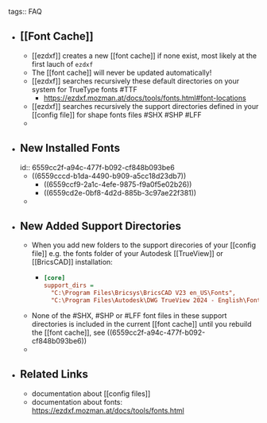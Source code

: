 tags:: FAQ

- ## [[Font Cache]]
	- [[ezdxf]] creates a new [[font cache]] if none exist, most likely at the first lauch of `ezdxf`
	- The [[font cache]] will never be updated automatically!
	- [[ezdxf]] searches recursively these default directories on your system for TrueType fonts #TTF
		- <https://ezdxf.mozman.at/docs/tools/fonts.html#font-locations>
	- [[ezdxf]] searches  recursively the support directories defined in your [[config file]] for shape fonts files #SHX #SHP #LFF
	-
- ## New Installed Fonts
  id:: 6559cc2f-a94c-477f-b092-cf848b093be6
	- ((6559cccd-b1da-4490-b909-a5cc18d23db7))
		- ((6559ccf9-2a1c-4efe-9875-f9a0f5e02b26))
		- ((6559cd2e-0bf8-4d2d-885b-3c97ae22f381))
	-
- ## New Added Support Directories
	- When you add new folders to the support direcories of your [[config file]] e.g. the fonts folder of your Autodesk [[TrueView]] or [[BricsCAD]] installation:
		- ```ini
		  [core]
		  support_dirs =
		    "C:\Program Files\Bricsys\BricsCAD V23 en_US\Fonts",	
		    "C:\Program Files\Autodesk\DWG TrueView 2024 - English\Fonts",
		  
		  ```
	- None of the #SHX, #SHP or #LFF font files in these support directories is included in the current [[font cache]] until you rebuild the [[font cache]], see ((6559cc2f-a94c-477f-b092-cf848b093be6))
	-
- ## Related Links
	- documentation about [[config files]]
	- documentation about fonts: <https://ezdxf.mozman.at/docs/tools/fonts.html>